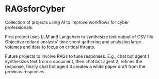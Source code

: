 # RAGsforCyber
Collection of projects using AI to improve workflows for cyber professionals.

First project uses LLM and Langchain to synthesize text output of CSV file. Objective reduce analysts' time spent gathering and analyzing large volumes and data to focus on critical threats.

Future projects to involve RAGs to tune responses. E.g., chat bot agent 1 synthesizes text from a document, then chat bot agent 2, refines the response, finally chat bot agent 3 creates a white paper draft from the previous responses.
